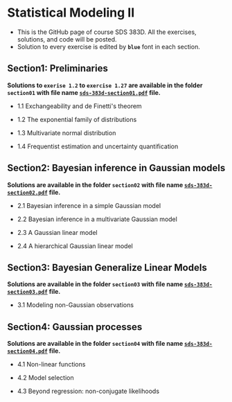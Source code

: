 # Statistical Modeling II
- This is the GitHub page of course SDS 383D. All the exercises, solutions, and code will be posted. 
- Solution to every exercise is edited by __````blue````__ font in each section.


## Section1: Preliminaries
__Solutions to ````exerise 1.2```` to ````exercise 1.27```` are available in the folder ````section01```` with file name [````sds-383d-section01.pdf````](https://github.com/xinerli/SDS383-Statistical-Modeling-II/blob/master/section01/sds-383d-section01.pdf) file.__

- 1.1 Exchangeability and de Finetti's theorem

- 1.2 The exponential family of distributions

- 1.3 Multivariate normal distribution
 
- 1.4 Frequentist estimation and uncertainty quantification

## Section2: Bayesian inference in Gaussian models
__Solutions are available in the folder ````section02```` with file name [````sds-383d-section02.pdf````](https://github.com/xinerli/SDS383-Statistical-Modeling-II/blob/master/section02/sds-383d-section02.pdf) file.__

- 2.1 Bayesian inference in a simple Gaussian model

- 2.2 Bayesian inference in a multivariate Gaussian model

- 2.3 A Gaussian linear model

- 2.4 A hierarchical Gaussian linear model

## Section3: Bayesian Generalize Linear Models
__Solutions are available in the folder ````section03```` with file name [````sds-383d-section03.pdf````](https://github.com/xinerli/SDS383-Statistical-Modeling-II/blob/master/section03/sds-383d-section03.pdf) file.__
- 3.1 Modeling non-Gaussian observations

## Section4: Gaussian processes
__Solutions are available in the folder ````section04```` with file name [````sds-383d-section04.pdf````](https://github.com/xinerli/SDS383-Statistical-Modeling-II/blob/master/section04/sds-383d-section04.pdf) file.__

- 4.1 Non-linear functions

- 4.2 Model selection

- 4.3 Beyond regression: non-conjugate likelihoods
